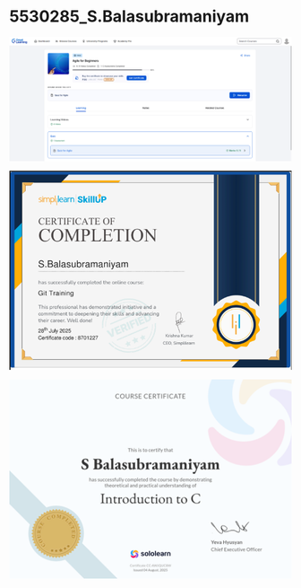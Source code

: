 # 5530285_S.Balasubramaniyam

![SDLC](https://github.com/Balasubramaniyam29/5530285_S.Balasubramaniyam/blob/main/SDLC/Completion_5530285.png?raw=true)

![GIT](https://github.com/Balasubramaniyam29/5530285_S.Balasubramaniyam/blob/main/GIT/GIT%20completion%20_%205530285.png?raw=true)

![C prog](https://github.com/Balasubramaniyam29/5530285_S.Balasubramaniyam/blob/main/C%20Programming/e73d6e8e-b954-437f-b0f7-b3445e420881.png?raw=true)